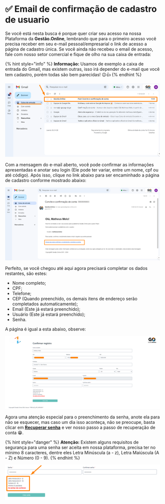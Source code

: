 # ✅ Email de confirmação de cadastro de usuario

Se você está nesta busca é porque quer criar seu acesso na nossa Plataforma da **Gestão.Online**, lembrando que para o primeiro acesso você precisa receber em seu e-mail pessoal/empresarial o link de acesso a página de cadastro única. Se você ainda não recebeu o email de acesso, fale com nosso setor comercial e fique de olho na sua caixa de entrada:

{% hint style="info" %}
**Informação:** Usamos de exemplo a caixa de entrada do Gmail, mas existem outras, isso irá depender do e-mail que você tem cadastro, porém todas são bem parecidas! 😉👍
{% endhint %}

![](/erp-v2/assets/tela_email_novo_user.png)

Com a mensagem do e-mail aberto, você pode confirmar as informações apresentadas e anotar seu login (Ele pode ter variar, entre um nome, cpf ou até código). Após isso, clique no link abaixo para ser encaminhado a página de cadastro conforme mostrado abaixo:

![](/erp-v2/assets/tela_email_novo_user_link.png)

Perfeito, se você chegou até aqui agora precisará completar os dados restantes, são estes:

- Nome completo;
- CPF; 
- Telefone;
- CEP (Quando preenchido, os demais itens de endereço serão completados automaticamente);
- Email (Este já estará preenchido);
- Usuário (Este já estará preenchido);
- Senha.

A página é igual a esta abaixo, observe:

![](/erp-v2/assets/tela_email_novo_user_link_confirmar.png)

Agora uma atenção especial para o preenchimento da senha, anote ela para não se esquecer, mas caso um dia isso aconteça, não se preocupe, basta clicar em **[Recuperar senha](https://docs.gestao.plus/erp-v2/criar_recuperar_acesso/recuperar_acesso.md)** e ver nosso passo a passo de recuperação de conta 😁.

{% hint style="danger" %}
**Atenção:** Existem alguns requisitos de segurança para uma senha ser aceita em nossa plataforma, precisa ter no mínimo 8 caracteres, dentre eles Letra Minúscula (a - z), Letra Maiúscula (A - Z) e Número (0 - 9).
{% endhint %}

![](/erp-v2/assets/tela_email_novo_user_link_confirmar_senha.png)
